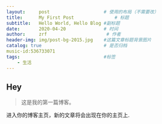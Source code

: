 ```yaml
---
layout:     post                    # 使用的布局（不需要改）
title:      My First Post               # 标题 
subtitle:   Hello World, Hello Blog #副标题
date:       2020-04-20              # 时间
author:     zrf                      # 作者
header-img: img/post-bg-2015.jpg    #这篇文章标题背景图片
catalog: true                       # 是否归档
music-id:536733071
tags:                               #标签
    - 生活
---
```


## Hey
>这是我的第一篇博客。

进入你的博客主页，新的文章将会出现在你的主页上.
